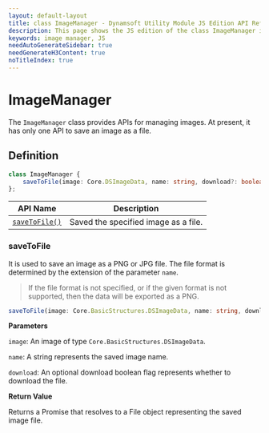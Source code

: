 ```yaml
---
layout: default-layout
title: class ImageManager - Dynamsoft Utility Module JS Edition API Reference
description: This page shows the JS edition of the class ImageManager in Dynamsoft Utility Module.
keywords: image manager, JS
needAutoGenerateSidebar: true
needGenerateH3Content: true
noTitleIndex: true
---
```


# ImageManager

The `ImageManager` class provides APIs for managing images. At present, it has only one API to save an image as a file.

## Definition

```typescript
class ImageManager {
    saveToFile(image: Core.DSImageData, name: string, download?: boolean): Promise<File>
};
```

| API Name                    | Description                          |
| --------------------------- | ------------------------------------ |
| [`saveToFile()`](#savetofile) | Saved the specified image as a file. |

### saveToFile

It is used to save an image as a PNG or JPG file. The file format is determined by the extension of the parameter `name`.

> If the file format is not specified, or if the given format is not supported, then the data will be exported as a PNG.

```typescript
saveToFile(image: Core.BasicStructures.DSImageData, name: string, download?: boolean): Promise<File>;
```

**Parameters**

`image`: An image of type `Core.BasicStructures.DSImageData`.

`name`: A string represents the saved image name.

`download`: An optional download boolean flag represents whether to download the file.

**Return Value**

Returns a Promise that resolves to a File object representing the saved image file.
